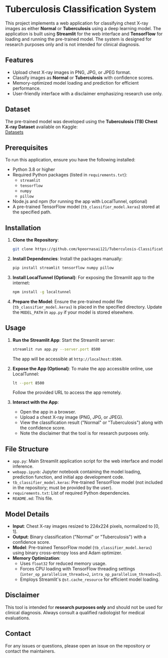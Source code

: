 # Tuberculosis Classification System

This project implements a web application for classifying chest X-ray images as either **Normal** or **Tuberculosis** using a deep learning model. The application is built using **Streamlit** for the web interface and **TensorFlow** for loading and running the pre-trained model. The system is designed for research purposes only and is not intended for clinical diagnosis.

## Features
- Upload chest X-ray images in PNG, JPG, or JPEG format.
- Classify images as **Normal** or **Tuberculosis** with confidence scores.
- Memory-optimized model loading and prediction for efficient performance.
- User-friendly interface with a disclaimer emphasizing research use only.

## Dataset
The pre-trained model was developed using the **Tuberculosis (TB) Chest X-ray Dataset** available on Kaggle:  
[Datasets](https://www.kaggle.com/datasets/tawsifurrahman/tuberculosis-tb-chest-xray-dataset)

## Prerequisites
To run this application, ensure you have the following installed:
- Python 3.8 or higher
- Required Python packages (listed in `requirements.txt`):
  - `streamlit`
  - `tensorflow`
  - `numpy`
  - `pillow`
- Node.js and npm (for running the app with LocalTunnel, optional)
- A pre-trained TensorFlow model (`tb_classifier_model.keras`) stored at the specified path.

## Installation
1. **Clone the Repository**:
   ```bash
   git clone https://github.com/kpoornasai121/Tuberculosis-Classification-System
   ```

2. **Install Dependencies**:
   Install the packages manually:
   ```bash
   pip install streamlit tensorflow numpy pillow
   ```

3. **Install LocalTunnel (Optional)**:
   For exposing the Streamlit app to the internet:
   ```bash
   npm install -g localtunnel
   ```

4. **Prepare the Model**:
   Ensure the pre-trained model file (`tb_classifier_model.keras`) is placed in the specified directory. Update the `MODEL_PATH` in `app.py` if your model is stored elsewhere.

## Usage
1. **Run the Streamlit App**:
   Start the Streamlit server:
   ```bash
   streamlit run app.py --server.port 8500
   ```
   The app will be accessible at `http://localhost:8500`.

2. **Expose the App (Optional)**:
   To make the app accessible online, use LocalTunnel:
   ```bash
   lt --port 8500
   ```
   Follow the provided URL to access the app remotely.

3. **Interact with the App**:
   - Open the app in a browser.
   - Upload a chest X-ray image (PNG, JPG, or JPEG).
   - View the classification result ("Normal" or "Tuberculosis") along with the confidence score.
   - Note the disclaimer that the tool is for research purposes only.

## File Structure
- `app.py`: Main Streamlit application script for the web interface and model inference.
- `webapp.ipynb`: Jupyter notebook containing the model loading, prediction function, and initial app development code.
- `tb_classifier_model.keras`: Pre-trained TensorFlow model (not included in the repository; must be provided by the user).
- `requirements.txt`: List of required Python dependencies.
- `README.md`: This file.

## Model Details
- **Input**: Chest X-ray images resized to 224x224 pixels, normalized to [0, 1].
- **Output**: Binary classification ("Normal" or "Tuberculosis") with a confidence score.
- **Model**: Pre-trained TensorFlow model (`tb_classifier_model.keras`) using binary cross-entropy loss and Adam optimizer.
- **Memory Optimization**: 
  - Uses `float32` for reduced memory usage.
  - Forces CPU loading with TensorFlow threading settings (`inter_op_parallelism_threads=2`, `intra_op_parallelism_threads=2`).
  - Employs Streamlit's `@st.cache_resource` for efficient model loading.

## Disclaimer
This tool is intended for **research purposes only** and should not be used for clinical diagnosis. Always consult a qualified radiologist for medical evaluations.

## Contact
For any issues or questions, please open an issue on the repository or contact the maintainers.
